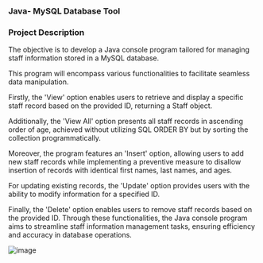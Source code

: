 ### Java- MySQL Database Tool

### Project Description

The objective is to develop a Java console program tailored for managing staff information stored in a MySQL database. 

This program will encompass various functionalities to facilitate seamless data manipulation. 

Firstly, the 'View' option enables users to retrieve and display a specific staff record based on the provided ID, returning a Staff object. 

Additionally, the 'View All' option presents all staff records in ascending order of age, achieved without utilizing SQL ORDER BY but by sorting the collection programmatically.

Moreover, the program features an 'Insert' option, allowing users to add new staff records while implementing a preventive measure to disallow insertion of records with identical first names, last names, and ages. 

For updating existing records, the 'Update' option provides users with the ability to modify information for a specified ID. 

Finally, the 'Delete' option enables users to remove staff records based on the provided ID. Through these functionalities, the Java console program aims to streamline staff information management tasks, ensuring efficiency and accuracy in database operations.

![image](https://github.com/cortizftw/final-project-java/assets/32605654/bfad0000-1c02-49cf-b13c-62458646bc25)
